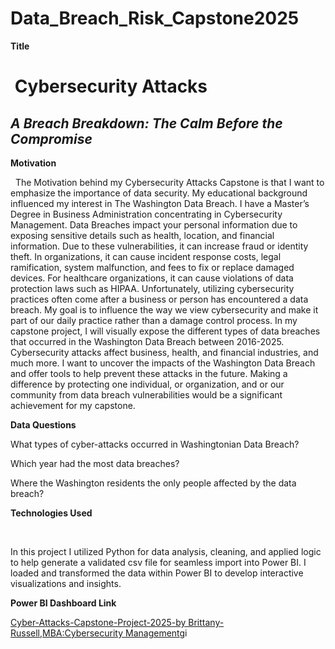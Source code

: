 # Data\_Breach\_Risk\_Capstone2025



**Title**

# &nbsp;Cybersecurity Attacks

## *A Breach Breakdown: The Calm Before the Compromise*



**Motivation**



&nbsp;	The Motivation behind my Cybersecurity Attacks Capstone is that I want to emphasize the importance of data security. My educational background influenced my interest in The Washington Data Breach. I have a Master’s Degree in Business Administration concentrating in Cybersecurity Management. Data Breaches impact your personal information due to exposing sensitive details such as health, location, and financial information. Due to these vulnerabilities, it can increase fraud or identity theft. In organizations, it can cause incident response costs, legal ramification, system malfunction, and fees to fix or replace damaged devices. For healthcare organizations, it can cause violations of data protection laws such as HIPAA. Unfortunately, utilizing cybersecurity practices often come after a business or person has encountered a data breach. My goal is to influence the way we view cybersecurity and make it part of our daily practice rather than a damage control process. In my capstone project, I will visually expose the different types of data breaches that occurred in the Washington Data Breach between 2016-2025. Cybersecurity attacks affect business, health, and financial industries, and much more. I want to uncover the impacts of the Washington Data Breach and offer tools to help prevent these attacks in the future. Making a difference by protecting one individual, or organization, and or our community from data breach vulnerabilities would be a significant achievement for my capstone.



**Data Questions**



What types of cyber-attacks occurred in Washingtonian Data Breach?

Which year had the most data breaches?

Where the Washington residents the only people affected by the data breach?



**Technologies Used**

&nbsp;

In this project I utilized Python for data analysis, cleaning, and applied logic to help generate a validated csv file for seamless import into Power BI. I loaded and transformed the data within Power BI to develop interactive visualizations and insights.





**Power BI Dashboard Link**



<a href="Cyber Attacks Capstone Project 2025" width="600" height="373.5" src="https://app.powerbi.com/view?r=eyJrIjoiZGYxN2MzOTktYTVlMy00YjJjLWE5YjEtOTY5ODg0ZWU1MGExIiwidCI6IjEwMWRhNTg3LTE4NDMtNGY1Mi04YjhhLTE3YjA2OWM2NmQzMyIsImMiOjJ9" >Cyber-Attacks-Capstone-Project-2025-by Brittany-Russell,MBA:Cybersecurity Management<a/>gi